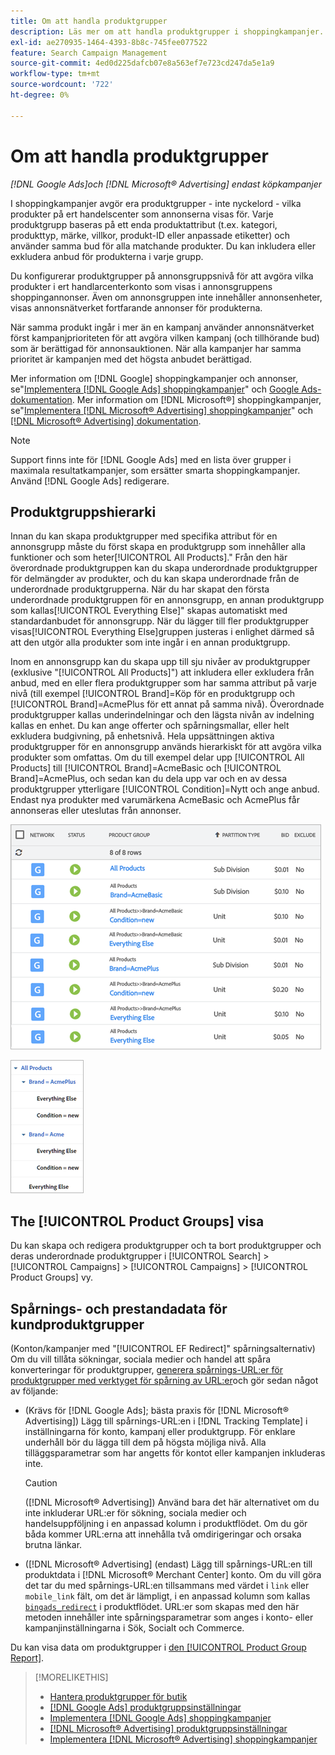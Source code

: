 ```yaml
---
title: Om att handla produktgrupper
description: Läs mer om att handla produktgrupper i shoppingkampanjer.
exl-id: ae270935-1464-4393-8b8c-745fee077522
feature: Search Campaign Management
source-git-commit: 4ed0d225dafcb07e8a563ef7e723cd247da5e1a9
workflow-type: tm+mt
source-wordcount: '722'
ht-degree: 0%

---
```


# Om att handla produktgrupper

*[!DNL Google Ads]och [!DNL Microsoft® Advertising] endast köpkampanjer*

I shoppingkampanjer avgör era produktgrupper - inte nyckelord - vilka produkter på ert handelscenter som annonserna visas för. Varje produktgrupp baseras på ett enda produktattribut (t.ex. kategori, produkttyp, märke, villkor, produkt-ID eller anpassade etiketter) och använder samma bud för alla matchande produkter. Du kan inkludera eller exkludera anbud för produkterna i varje grupp.

Du konfigurerar produktgrupper på annonsgruppsnivå för att avgöra vilka produkter i ert handlarcenterkonto som visas i annonsgruppens shoppingannonser. Även om annonsgruppen inte innehåller annonsenheter, visas annonsnätverket fortfarande annonser för produkterna.

När samma produkt ingår i mer än en kampanj använder annonsnätverket först kampanjprioriteten för att avgöra vilken kampanj (och tillhörande bud) som är berättigad för annonsauktionen. När alla kampanjer har samma prioritet är kampanjen med det högsta anbudet berättigad.

Mer information om [!DNL Google] shoppingkampanjer och annonser, se&quot;[Implementera [!DNL Google Ads] shoppingkampanjer](/help/search-social-commerce/campaign-management/special-campaign-types/google-shopping-campaigns.md)&quot; och [Google Ads-dokumentation](https://support.google.com/google-ads/answer/3455481?visit_id=638205553638977410-2592024034&amp;rd=1). Mer information om [!DNL Microsoft®] shoppingkampanjer, se&quot;[Implementera [!DNL Microsoft® Advertising] shoppingkampanjer](/help/search-social-commerce/campaign-management/special-campaign-types/microsoft-shopping-campaigns.md)&quot; och [[!DNL Microsoft® Advertising] dokumentation](https://help.bingads.microsoft.com/#apex/3/en/50903/1-500).

>[!NOTE]
>
>Support finns inte för [!DNL Google Ads] med en lista över grupper i maximala resultatkampanjer, som ersätter smarta shoppingkampanjer. Använd [!DNL Google Ads] redigerare.

## Produktgruppshierarki

Innan du kan skapa produktgrupper med specifika attribut för en annonsgrupp måste du först skapa en produktgrupp som innehåller alla funktioner och som heter[!UICONTROL All Products].&quot; Från den här överordnade produktgruppen kan du skapa underordnade produktgrupper för delmängder av produkter, och du kan skapa underordnade från de underordnade produktgrupperna. När du har skapat den första underordnade produktgruppen för en annonsgrupp, en annan produktgrupp som kallas[!UICONTROL Everything Else]&quot; skapas automatiskt med standardanbudet för annonsgrupp. När du lägger till fler produktgrupper visas[!UICONTROL Everything Else]gruppen justeras i enlighet därmed så att den utgör alla produkter som inte ingår i en annan produktgrupp.

Inom en annonsgrupp kan du skapa upp till sju nivåer av produktgrupper (exklusive &quot;[!UICONTROL All Products]&quot;) att inkludera eller exkludera från anbud, med en eller flera produktgrupper som har samma attribut på varje nivå (till exempel [!UICONTROL Brand]=Köp för en produktgrupp och [!UICONTROL Brand]=AcmePlus för ett annat på samma nivå). Överordnade produktgrupper kallas underindelningar och den lägsta nivån av indelning kallas en enhet. Du kan ange offerter och spårningsmallar, eller helt exkludera budgivning, på enhetsnivå. Hela uppsättningen aktiva produktgrupper för en annonsgrupp används hierarkiskt för att avgöra vilka produkter som omfattas. Om du till exempel delar upp [!UICONTROL All Products] till [!UICONTROL Brand]=AcmeBasic och [!UICONTROL Brand]=AcmePlus, och sedan kan du dela upp var och en av dessa produktgrupper ytterligare [!UICONTROL Condition]=Nytt och ange anbud. Endast nya produkter med varumärkena AcmeBasic och AcmePlus får annonseras eller uteslutas från annonser.

![Exempel på en produktgrupp](/help/search-social-commerce/assets/product-group-list.png "Exempel på en produktgrupp")

![Exempel på produktgruppshierarki](/help/search-social-commerce/assets/product-group-tree.png "Exempel på produktgruppshierarki")

## The [!UICONTROL Product Groups] visa

Du kan skapa och redigera produktgrupper och ta bort produktgrupper och deras underordnade produktgrupper i [!UICONTROL Search] > [!UICONTROL Campaigns] > [!UICONTROL Campaigns] > [!UICONTROL Product Groups] vy.

## Spårnings- och prestandadata för kundproduktgrupper

(Konton/kampanjer med &quot;[!UICONTROL EF Redirect]&quot; spårningsalternativ) Om du vill tillåta sökningar, sociala medier och handel att spåra konverteringar för produktgrupper, [generera spårnings-URL:er för produktgrupper med verktyget för spårning av URL:er](/help/search-social-commerce/tools/click-tracking-url-generate.md)och gör sedan något av följande:

* (Krävs för [!DNL Google Ads]; bästa praxis för [!DNL Microsoft® Advertising]) Lägg till spårnings-URL:en i [!DNL Tracking Template] i inställningarna för konto, kampanj eller produktgrupp. För enklare underhåll bör du lägga till dem på högsta möjliga nivå. Alla tilläggsparametrar som har angetts för kontot eller kampanjen inkluderas inte.

  >[!CAUTION]
  >
  >([!DNL Microsoft® Advertising]) Använd bara det här alternativet om du inte inkluderar URL:er för sökning, sociala medier och handelsuppföljning i en anpassad kolumn i produktflödet. Om du gör båda kommer URL:erna att innehålla två omdirigeringar och orsaka brutna länkar.

* ([!DNL Microsoft® Advertising] (endast) Lägg till spårnings-URL:en till produktdata i [!DNL Microsoft® Merchant Center] konto. Om du vill göra det tar du med spårnings-URL:en tillsammans med värdet i `link` eller `mobile_link` fält, om det är lämpligt, i en anpassad kolumn som kallas [`bingads_redirect`](https://help.ads.microsoft.com/#apex/3/en/51084/0) i produktflödet. URL:er som skapas med den här metoden innehåller inte spårningsparametrar som anges i konto- eller kampanjinställningarna i Sök, Socialt och Commerce.

Du kan visa data om produktgrupper i [den [!UICONTROL Product Group Report]](/help/search-social-commerce/reports/management/basic-advanced/product-group-report.md).

>[!MORELIKETHIS]
>
>* [Hantera produktgrupper för butik](product-group-manage.md)
>* [[!DNL Google Ads] produktgruppsinställningar](product-group-settings-google.md)
>* [Implementera [!DNL Google Ads] shoppingkampanjer](/help/search-social-commerce/campaign-management/special-campaign-types/google-shopping-campaigns.md)
>* [[!DNL Microsoft® Advertising] produktgruppsinställningar](product-group-settings-microsoft.md)
>* [Implementera [!DNL Microsoft® Advertising] shoppingkampanjer](/help/search-social-commerce/campaign-management/special-campaign-types/microsoft-shopping-campaigns.md)
